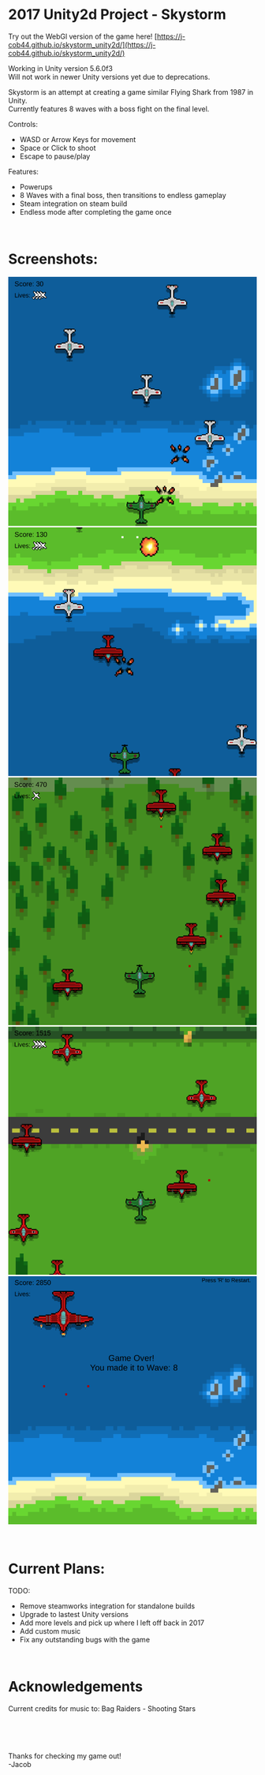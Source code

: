 # 2017 Unity2d Project - Skystorm

Try out the WebGl version of the game here! [https://j-cob44.github.io/skystorm_unity2d/](https://j-cob44.github.io/skystorm_unity2d/)

Working in Unity version 5.6.0f3 <br />
Will not work in newer Unity versions yet due to deprecations. <br />

Skystorm is an attempt at creating a game similar Flying Shark from 1987 in Unity. <br />
Currently features 8 waves with a boss fight on the final level. <br />

Controls: <br />
- WASD or Arrow Keys for movement
- Space or Click to shoot
- Escape to pause/play

Features: <br />
- Powerups
- 8 Waves with a final boss, then transitions to endless gameplay
- Steam integration on steam build
- Endless mode after completing the game once

<br />

# Screenshots:
![Wave2](readme_imgs/wave2.png)
![Wave3](readme_imgs/wave3.png)
![Wave4](readme_imgs/wave4.png)
![Wave6](readme_imgs/wave6.png)
![Wave8](readme_imgs/wave8boss.png)

<br />

# Current Plans:

TODO: 
- Remove steamworks integration for standalone builds
- Upgrade to lastest Unity versions
- Add more levels and pick up where I left off back in 2017
- Add custom music
- Fix any outstanding bugs with the game

<br />

# Acknowledgements
Current credits for music to: Bag Raiders - Shooting Stars <br />

<br />
<br />
<br />

Thanks for checking my game out! <br />
-Jacob

